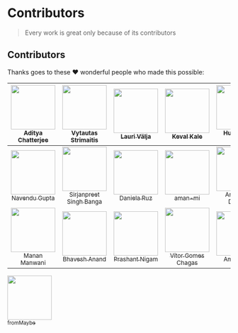# Contributors

> Every work is great only because of its contributors

## Contributors

Thanks goes to these ❤️ wonderful people who made this possible:

<!-- ALL-CONTRIBUTORS-LIST:START - Do not remove or modify this section -->
| [<img src="https://avatars3.githubusercontent.com/u/10634210?v=4" width="100px;"/><br /><sub>Aditya Chatterjee</sub>](https://github.com/AdiChat)<br /> | [<img src="https://avatars2.githubusercontent.com/u/14166032?v=4" width="100px;"/><br /><sub>Vytautas Strimaitis</sub>](https://github.com/vstrimaitis)<br /> | [<img src="https://avatars3.githubusercontent.com/u/8721312?v=4" width="100px;"/><br /><sub>Lauri Välja</sub>](https://github.com/OFFLlNE)<br /> | [<img src="https://avatars1.githubusercontent.com/u/26284185?v=4" width="100px;"/><br /><sub>Keval Kale</sub>](https://github.com/jainkeval)<br /> | [<img src="https://avatars2.githubusercontent.com/u/1932305?v=4" width="100px;"/><br /><sub>Hung-Wei Chiu</sub>](https://github.com/hwchiu)<br /> | [<img src="https://avatars1.githubusercontent.com/u/13018182?v=4" width="100px;"/><br /><sub>Aakash Bhattacharya</sub>](https://github.com/abbh07)<br /> |
| :---: | :---: | :---: | :---: | :---: | :---: |
| [<img src="https://avatars3.githubusercontent.com/u/23060327?v=4" width="100px;"/><br /><sub>Navendu Gupta</sub>](https://github.com/navendu29)<br /> | [<img src="https://avatars1.githubusercontent.com/u/22820957?v=4" width="100px;"/><br /><sub>Sirjanpreet Singh Banga</sub>](https://github.com/sirjan13)<br /> | [<img src="https://avatars0.githubusercontent.com/u/11931391?v=4" width="100px;"/><br /><sub>Daniela Ruz</sub>](https://github.com/druzmieres)<br /> | [<img src="https://avatars1.githubusercontent.com/u/32430978?v=4" width="100px;"/><br /><sub>aman-mi</sub>](https://github.com/aman-mi)<br /> | [<img src="https://avatars3.githubusercontent.com/u/6378532?v=4" width="100px;"/><br /><sub>Anurag El Dorado</sub>](https://github.com/aedorado)<br /> | [<img src="https://avatars2.githubusercontent.com/u/23054280?v=4" width="100px;"/><br /><sub>charul97</sub>](https://github.com/charul97)<br /> | 
[<img src="https://avatars1.githubusercontent.com/u/26293279?v=4&s=460" width="100px;"/><br /><sub>Manan Manwani</sub>](https://github.com/manan904)<br /> | [<img src="https://avatars3.githubusercontent.com/u/22936570?v=4&s=400" width="100px;"/><br /><sub>Bhavesh Anand</sub>](https://github.com/bhaveshAn)<br /> | [<img src="https://avatars2.githubusercontent.com/u/24618078?v=4&s=400" width="100px;"/><br /><sub>Prashant Nigam</sub>](https://github.com/prashant0598)<br /> | [<img src="https://avatars2.githubusercontent.com/u/20587669?v=4&s=460" width="100px;"/><br /><sub>Vítor Gomes Chagas</sub>](https://github.com/Vitorvgc)<br /> | [<img src="https://avatars3.githubusercontent.com/u/12906090?v=4&s=460" width="100px;"/><br /><sub>Amit Singh</sub>](https://github.com/amitsin6h)<br /> | [<img src="https://avatars0.githubusercontent.com/u/6058114?v=4&s=400" width="100px;"/><br /><sub>Alabhya Vaibhav</sub>](https://github.com/AlabhyaVaibhav)<br /> |
[<img src="https://github.com/fromMaybe.png" width="100px;"/><br /><sub>fromMaybe</sub>](https://github.com/fromMaybe)<br /> 
<!-- ALL-CONTRIBUTORS-LIST:END -->
